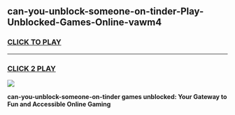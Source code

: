 
## can-you-unblock-someone-on-tinder-Play-Unblocked-Games-Online-vawm4
<h3>
<a href="https://premium76.site?title=can-you-unblock-someone-on-tinder&ref=25A">CLICK TO PLAY</a></h3>
<hr>

<h3>
<a href="https://premium76.site?title=can-you-unblock-someone-on-tinder&ref=25A">CLICK 2 PLAY</a>
  
</h3>

<a href="https://premium76.site?title=can-you-unblock-someone-on-tinder&ref=25A"><img src="https://clearcache.store/games.png"></a>


**can-you-unblock-someone-on-tinder games unblocked: Your Gateway to Fun and Accessible Online Gaming**
